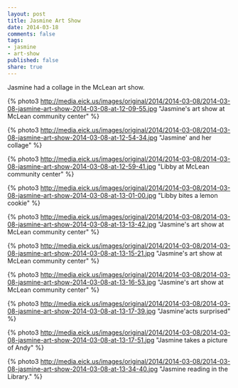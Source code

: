 ```yaml
---
layout: post
title: Jasmine Art Show
date: 2014-03-18
comments: false
tags:
- jasmine
- art-show
published: false
share: true
---
```

Jasmine had a collage in the McLean art show.

{% photo3 http://media.eick.us/images/original/2014/2014-03-08/2014-03-08-jasmine-art-show-2014-03-08-at-12-09-55.jpg "Jasmine's art show at McLean community center" %}

{% photo3 http://media.eick.us/images/original/2014/2014-03-08/2014-03-08-jasmine-art-show-2014-03-08-at-12-54-34.jpg "Jasmine' and her collage" %}

{% photo3 http://media.eick.us/images/original/2014/2014-03-08/2014-03-08-jasmine-art-show-2014-03-08-at-12-59-41.jpg "Libby at McLean community center" %}

{% photo3 http://media.eick.us/images/original/2014/2014-03-08/2014-03-08-jasmine-art-show-2014-03-08-at-13-01-00.jpg "Libby bites a lemon cookie" %}

{% photo3 http://media.eick.us/images/original/2014/2014-03-08/2014-03-08-jasmine-art-show-2014-03-08-at-13-13-42.jpg "Jasmine's art show at McLean community center" %}

{% photo3 http://media.eick.us/images/original/2014/2014-03-08/2014-03-08-jasmine-art-show-2014-03-08-at-13-15-21.jpg "Jasmine's art show at McLean community center" %}

{% photo3 http://media.eick.us/images/original/2014/2014-03-08/2014-03-08-jasmine-art-show-2014-03-08-at-13-16-53.jpg "Jasmine's art show at McLean community center" %}

{% photo3 http://media.eick.us/images/original/2014/2014-03-08/2014-03-08-jasmine-art-show-2014-03-08-at-13-17-39.jpg "Jasmine'acts surprised" %}

{% photo3 http://media.eick.us/images/original/2014/2014-03-08/2014-03-08-jasmine-art-show-2014-03-08-at-13-17-51.jpg "Jasmine takes a picture of Andy" %}

{% photo3 http://media.eick.us/images/original/2014/2014-03-08/2014-03-08-jasmine-art-show-2014-03-08-at-13-34-40.jpg "Jasmine reading in the Library." %}